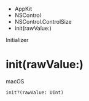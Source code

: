 

- AppKit
- NSControl
- NSControl.ControlSize
-  init(rawValue:) 

Initializer

# init(rawValue:)

macOS

``` source
init?(rawValue: UInt)
```

